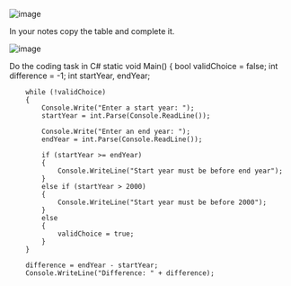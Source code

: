![image](https://github.com/MrAStone/StartEndCodeFixingTask/assets/60425249/d34dad5e-a403-4d6e-863f-2d3ebcd4b873)

In your notes copy the table and complete it.

![image](https://github.com/MrAStone/StartEndCodeFixingTask/assets/60425249/2c96d63f-1681-4b62-b50b-48fb68eba186)

Do the coding task in C#
 static void Main()
    {
        bool validChoice = false;
        int difference = -1;
        int startYear, endYear;

        while (!validChoice)
        {
            Console.Write("Enter a start year: ");
            startYear = int.Parse(Console.ReadLine());
            
            Console.Write("Enter an end year: ");
            endYear = int.Parse(Console.ReadLine());

            if (startYear >= endYear)
            {
                Console.WriteLine("Start year must be before end year");
            }
            else if (startYear > 2000)
            {
                Console.WriteLine("Start year must be before 2000");
            }
            else
            {
                validChoice = true;
            }
        }

        difference = endYear - startYear;
        Console.WriteLine("Difference: " + difference);
